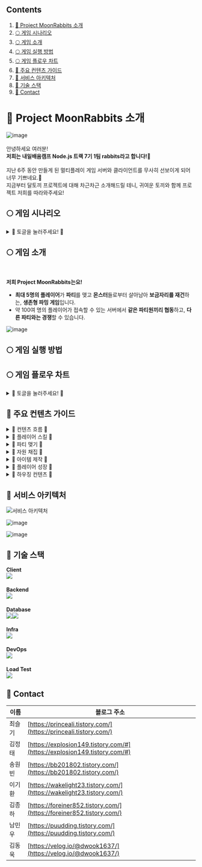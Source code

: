 ## Contents
1. [🐰 Project MoonRabbits 소개](#-project-moonrabbits-소개)
2. [🌕 게임 시나리오](#-게임-시나리오)
3. [🌕 게임 소개](#-게임-소개)
4. [🌕 게임 실행 방법](#-게임-실행-방법)
5. [🌕 게임 플로우 차트](#-게임-플로우-차트)
6. [🐰 주요 컨텐츠 가이드](#-주요-컨텐츠-가이드)
7. [🐰 서비스 아키텍처](#-서비스-아키텍처)
8. [🐰 기술 스택](#-기술-스택)
9. [🐰 Contact](#-contact)


# 🐰 Project MoonRabbits 소개
![image](https://github.com/user-attachments/assets/0f1b534d-797d-4410-80a0-561ef2cb2caa)<br>
<br>안녕하세요 여러분!<br>
**저희는 내일배움캠프 Node.js 트랙 7기 1팀 rabbits라고 합니다!🐇<br><br>**
지난 6주 동안 만들게 된 멀티플레이 게임 서버와 클라이언트를 무사히 선보이게 되어 너무 기쁘네요.🤗<br>
지금부터 달토끼 프로젝트에 대해 차근차근 소개해드릴 테니, 귀여운 토끼와 함께 프로젝트 저희를 따라와주세요!<br>

## 🌕 게임 시나리오
<details><summary>🥕 토글을 눌러주세요! 🥕
</summary>
<br>

**유난히 보름달이 빛나던 어느 먼 옛날, 평화롭던 지구에 외계인이 쳐들어오기 시작했다!**

<br>산과 들판은 외계인들에 의해 오염되기 시작했고 곳곳에 던전이 생겨났다.<br>
깊은 산속 골짜기에 위치한 **달토끼 마을**은 그나마 안전해서 사람들이 모여 살고 있었는데…,<br>
마을의 나루터에서 배를 타고 나가는 순간 외계인이 습격하기 때문에 안심은 금물이었다.<br><br>

외계인들에 의해 오염된 땅이 **달토끼 마을**을 조금씩 침범하는 상황.<br>
그리하여 어른들은 말했다.<br><br>

**"마을 밖은 위험해!"**

설마 우리는 죽을 때까지 마을 안에만 갇혀 살아야만 하는 걸까? <br>
**아니, 우리들이 힘을 합친다면 흉흉해진 이 세계에서도 살아남을 수 있다!**

몬스터들에게 빼앗긴 마을 땅을 되찾는다면, 허물어진 보금자리를 재건할 수 있을 터.<br><br>

지금 바로 파티를 모아서 위기에 빠진 달토끼 마을을 재건해보자!

<br>
</details>

## 🌕 게임 소개
<br>

**저희 Project MoonRabbits는요!**
- **최대 5명의 플레이어**가 **파티**를 맺고 **몬스터**들로부터 살아남아 **보금자리를 재건**하는, **생존형 파밍 게임**입니다.
- 약 100여 명의 플레이어가 접속할 수 있는 서버에서 **같은 파티원끼리 협동**하고, **다른 파티와는 경쟁**할 수 있습니다.

![image](https://github.com/user-attachments/assets/de935e51-bcd6-4c56-9c23-05b2daaf17ea)
<br>
## 🌕 게임 실행 방법

## 🌕 게임 플로우 차트
<details><summary>🥕 토글을 눌러주세요! 🥕
</summary>
<br>

![image](https://github.com/user-attachments/assets/fd3f37e7-b14a-456e-bbc1-ae19f8ac941d)<br>
<br>Project MoonRabbits는 크게 두 가지 흐름으로 살펴볼 수 있습니다.<br>
<br>바로 **공간**과 **시간**입니다.<br><br>
![image](https://github.com/user-attachments/assets/4ad25e30-56ab-4055-9383-b34793294dcf)<br>
<br>게임에 접속하시면 마을에 태어난 플레이어를 만날 수 있으실 겁니다.<br>

<br>마을에선 채팅과 감정표현을 통해 다른 플레이어들과 소통할 수 있고 파티도 맺을 수 있습니다!<br>

<br>어떤 컨텐츠가 있을지에 대한 호기심은 게이트나 빠른 이동을 통해 마을 밖, 섹터로 나아가게 만들어주죠.<br><br>
![image](https://github.com/user-attachments/assets/67b20eff-8844-4e81-94b3-dc72187a2b09)

<br>섹터에서 몬스터도 만나보고, 파티원들과 협동하며 자원을 채취하고 나면 주머니와 레벨이 두둑해지실 겁니다.<br>
그렇다면 이제 무엇을 할 수 있을까요?<br>

<br>바로 아이템을 제작하고 나만의 보금자리를 꾸미는 겁니다.<br>

<br>그러기 위해선 평화로운 마을로 돌아가 모루에 망치도 두드려보고 보금자리로 이동해서 가구도 제작해야겠죠?<br>

**<br>마을에서 섹터로,<br>
섹터에서 마을로.<br>**

<br>자연스럽게 순환하는 게임을 만들고자 했습니다.😁<br>

</details>

## 🐰 주요 컨텐츠 가이드
<details><summary>🥕 컨텐츠 흐름 🥕
</summary>
  
- 섹터를 탐험하며 자원을 채취할 수 있습니다.
- 섹터를 순회하는 몬스터들을 피해야합니다.
  - 몬스터와 접촉 시 체력이 한 칸 감소하고, 체력 전부 소진 시 10초 동안 탈진 상태에 빠집니다.
  - 탈진 상태에서 체력을 회복하지 못한다면 마을로 강제 귀환됩니다.
- 파티를 맺어 서로를 보조하거나 지원할 수 있습니다.
  - 탈진 상태인 파티원을 구조할 수 있습니다.
  - 몬스터를 대신 유인하거나, 파티원에게 접근하는 몬스터나 플레이어 등을 기절시킬 수 있습니다.
- 다른 파티 또는 개인 유저들을 방해하며 자원을 독차지할 수 있습니다.

![image](https://github.com/user-attachments/assets/fede3205-563a-439a-9009-aaf4d58bc5ff)
![image](https://github.com/user-attachments/assets/3ea694cd-4e2f-4460-84e3-f12cc175bc6f)

<br>
</details>

<details><summary>🥕 플레이어 스킬 🥕
</summary>
  
**귀환**
- T를 눌러 시전히고, 5초 간 방해받지 않거나 움직이지 않으면 마을로 귀환합니다

<br>

![image](https://github.com/user-attachments/assets/37054a16-53be-4687-9e01-b6c6a6f8606b)

**기절 폭탄**
- Q를 누르면 커서 위치로 기절 폭탄을 던집니다.
- 폭탄은 지면에 닿은 뒤 1초 뒤에 폭발하며, 지면에 닿지 못 한 채 5초가 지난 폭탄은 자연 소멸합니다.
- 재사용 대기 시간은 5초입니다.
- 폭발 범위에 닿은 다른 플레이어와 몬스터들 모두를 3초 간 기절시킵니다.
  - 플레이어들의 특정 행동을 강제로 취소시킬 수 있습니다.
- 시전자 본인과 시전자의 파티원에겐 영향이 없습니다.

<br>

![image](https://github.com/user-attachments/assets/d3326352-550d-4fa0-9499-d6cafc75a2f0)

**덫**
- E를 누르면 시전자의 발 밑에 덫을 설치합니다.
- 한 플레이어 당 최대 2개의 덫을 설치할 수 있으며, 발동되지 않고 20초가 지난 덫은 자연 소멸합니다.
- 재사용 대기시간은 5초입니다.
- 플레이어를 충돌 감지한 덫은 폭발하고 대상 플레이어를 5초 간 기절시킵니다.
  - 플레이어들의 특정 행동을 강제로 취소시킬 수 있습니다.
- 시전자 본인과 시전자의 파티원, 몬스터를 대상으론 발동하지 않습니다.

<br>

![image](https://github.com/user-attachments/assets/d9e5b50e-7d31-4fef-8de7-80a216488d89)

<br>
</details>

<details><summary>🥕 파티 맺기 🥕
</summary>
<br>

**파티창 주요 기능**
- 파티를 생성할 수 있습니다.
- 닉네임을 통해 파티에 초대할 수 있습니다.
- 파티 탈퇴 및 해체와 방출이 가능합니다.
- 파티 목록 조회가 가능합니다.(최대 100개)

<br>

![image](https://github.com/user-attachments/assets/aed19e7f-f17e-4bb7-ac55-8186f62f88fc)

<br>

**파티원 정보창 주요 기능**
- 다른 섹터에 있어도 파티원의 현재 정보를 알 수 있습니다.

<br>

![image](https://github.com/user-attachments/assets/5ee835cd-ce16-4dc1-ae4c-a5e9f630775f)

<br>

**파티를 통한 협동**
- 같은 파티원의 덫은 밟히지 않습니다.
- 같은 파티에 소속되지 않은 플레이어만 덫을 통해 기절합니다.

<br>

![image](https://github.com/user-attachments/assets/8fc5ab9f-0b3f-4130-9843-57bddf6aaaef)

<br>

- 같은 파티원의 기절 폭탄에 기절하지 않습니다.
- 같은 파티에 소속되지 않은 플레이어만 기절 폭탄을 통해 기절합니다.

<br>

![image](https://github.com/user-attachments/assets/b704e880-ba28-4389-a01e-7fc6a690dd32)
![image](https://github.com/user-attachments/assets/153f66bf-3253-436b-84df-05eaaedc2d86)
![image](https://github.com/user-attachments/assets/094b91ac-7870-43ee-afe0-cb10629b7f6f)

<br>
</details>

<details><summary>🥕 자원 채집 🥕
</summary>
<br>
  
  **나무**
- 도끼를 장착하고 자원을 획득 할 수 있습니다.
- 원의 흰 부분을 가리킬 때 다시 상호작용 하여 성공하면 자원을 얻습니다.
- 지역에 따라서 나뭇가지, 평범한 나무 판자, 단단한 나무 판자 등을 얻을 수 있습니다.

<br>

![image](https://github.com/user-attachments/assets/52bf3057-1dff-441f-b9b7-4b298bdde747)

<br>

**돌(광석류)**
- 곡괭이를 장착하고 자원을 획득 할 수 있습니다.
- 원의 흰 부분을 가리킬 때 다시 상호작용 하여 성공하면 자원을 얻습니다.
- 지역에 따라서 구리, 철, 금, 다이아몬드, 돌, 대리석 등을 얻을 수 있습니다.

<br>

![image](https://github.com/user-attachments/assets/d2d49e76-13ec-4e7b-8c13-17178b07a0e6)

<br>

**팁**
- 폭탄을 잘 활용하면 쉽게 몬스터를 기절 시킬 수 있습니다.
- 흰 부분이 너무 멀면 이동으로 취소하고 다시 상호작용을 하는 것이 더 빠를 수도 있습니다.
- 흰 부분의 시작 점에 맞추기보다는 끝나기 전에 누르는 것이 1~2프레임을 더 확보할  수 있다.

<br>

![image](https://github.com/user-attachments/assets/7ce2e063-1c67-4c8e-81f5-bfa29a9c165d)

<br>
</details>

<details><summary>🥕 아이템 제작 🥕
</summary>
<br>

**아이템 제작 기능**
- 제작 UI (단축키:C)에서 확인 가능
- 제작 수량을 선택할 수 있고 제작 수량에 따라 현재 소지한 재료와 필요한 재료를 보여준다.
- 제작 버튼을 누르면 인벤토리에서 재료가 소모되고 제작이 시작된다.
- 제작이 완료되면 인벤토리에 제작된 아이템이 추가된다.
- 제작 중간에 UI를 닫거나 다른 작업을 해도 제작은 진행된다.
- 제작 중간에 비정상 종료 등으로 제작 완료를 못하면 소모한 재료가 복구된다.

<br>

![image](https://github.com/user-attachments/assets/552184c9-cac5-485c-abea-8dc54de8b8a7)

<br>

<br>

![image](https://github.com/user-attachments/assets/5e0c85e8-e05d-46b7-911f-89f47de85f3f)

<br>
</details>

<details><summary>🥕 플레이어 성장 🥕
</summary>
<br>

**레벨 시스템**
- 자원 채집을 통해 경험치를 쌓을 수 있습니다.
- 매 레벨 당 일정량의 경험치를 획득하면 다음 레벨로 성장합니다.
- 레벨업 시 3 포인트를 얻고, 포인트를 투자해 원하는 능력치를 강화할 수 있습니다.

**능력치 시스템**
- 플레이어가 성장시킬 수 있는 능력치엔 스태미나, 숙련도, 이동속도가 있습니다.
- 스태미나는 달리기 시 소모되는 게이지로, 능력치에 비례해 최대 게이지가 상승합니다.
- 숙련도는 자원 채집에 대한 성공 판정 범위를 증가시킵니다.
  - 성공 판정 범위란 자원 채집 시 활성화되는 원의 흰 부분을 뜻합니다.
- 이동속도는 플레이어의 기본 이동속도를 증가시킵니다.

<br>

![image](https://github.com/user-attachments/assets/ae979af8-6c0e-473c-86f8-e0bca2c4edbc)
![image](https://github.com/user-attachments/assets/dc1f40e8-7d82-4ddb-adf8-1cb0c594f18e)

<br>
</details>

<details><summary>🥕 하우징 컨텐츠 🥕
</summary>
<br>

**가구 배치**
- 화면 하단의 UI에서 아이템을 선택해 배치 모드를 시작할 수 있습니다.
- 클릭 시 아이템의 미리보기 형태로 나타나며, Q 와 E 를 입력해 원하는 각도로 아이템을 회전시킬 수 있습니다.
- 한 칸에는 하나의 같은 종류 아이템만 배치할 수 있습니다
    - 다른 아이템이 배치된 위치에 추가로 배치하려는 경우, 미리보기가 빨간색으로 변하며 ‘배치할 수 없는 상태’ 임을 알립니다.
    - 다른 종류의 아이템이면 같은 위치에 배치가 가능합니다.
- 모든 배치가 완료되었다면 ESC 를 입력해 배치 모드를 종료할 수 있습니다.

<br>

![image](https://github.com/user-attachments/assets/00627030-cb6d-4883-94cb-a09d721ef122)

<br>


**가구 제거**
- 화면의 UI 중 우측 하단의 ‘쓰레기통’ 버튼을 클릭 해 제거 모드를 시작할 수 있습니다.
- 아이템이 배치되어 있는 곳에 클릭을 하게 되면, 해당 위치의 아이템은 제거됩니다.
- 아이템이 배치되지 않은 곳은 선택할 수 없습니다.
- 모든 제거가 완료되었다면 ESC 를 입력해 제거 모드를 종료할 수 있습니다.

<br>

![image](https://github.com/user-attachments/assets/9d4b120f-e5ac-48be-8c0b-3b7414115b99)
![image](https://github.com/user-attachments/assets/75b0aa1b-da92-47d9-96f2-54e6ab47e63e)

<br>

**카메라 이동**
- 배치 모드가 시작되지 않았거나, 종료된 ‘일반 모드’ 에서는 카메라를 자유롭게 움직이며 나만의 집을 구경할 수 있습니다.
- 조작키는 다음과 같습니다.
    - 카메라 이동 : W / A / S / D
    - 확대/축소 :  마우스 스크롤
    - 시점 이동 : 마우스 우클릭 홀드 + 드래그

<br>

![image](https://github.com/user-attachments/assets/db64872b-ab6b-4c0e-b454-374532a9bcd4)
![image](https://github.com/user-attachments/assets/85f47156-569b-4df3-b380-0bf764fe5e94)

<br>

**스크린샷 저장**
- 마음에 드는 아이템이나, 눈으로만 보기 아까운 광경들은 사진으로 남겨 저장할 수 있습니다
- 화면 우측 상단의 ‘**사진**’ 버튼을 눌러 현재 화면 시점을 저장합니다.
- 저장된 사진은 **‘바탕화면/ScreenShots/”ProjectMR_Screenshot_{날짜}”’** 의 이름으로 저장됩니다.

<br>

![image](https://github.com/user-attachments/assets/490fdd6c-b0f4-4ab9-af27-2e5cdbf5b0d6)
![image](https://github.com/user-attachments/assets/800931c2-f2e7-42f5-aab5-6285a82d594c)

<br>

**배치 저장**

<br>
</details>

## 🐰 서비스 아키텍처

![서비스 아키텍처](https://github.com/user-attachments/assets/b3a82d03-3e27-4be5-b53b-b0657c6f880e)

![image](https://github.com/user-attachments/assets/410f2678-848c-4868-8e72-b02c9d07f431)

![image](https://github.com/user-attachments/assets/e3833e98-a720-4d0f-b9e9-9e42443080b8)


## 🐰 기술 스택
**Client<br>**
<img src="https://img.shields.io/badge/unity-%23000000.svg?&style=for-the-badge&logo=unity&logoColor=white" />
**<br><br>Backend<br>**
<img src="https://img.shields.io/badge/node.js-%23339933.svg?&style=for-the-badge&logo=node.js&logoColor=white" />
**<br><br>Database<br>**
<img src="https://img.shields.io/badge/mysql-%234479A1.svg?&style=for-the-badge&logo=mysql&logoColor=white" /><img src="https://img.shields.io/badge/redis-%23DC382D.svg?&style=for-the-badge&logo=redis&logoColor=white" />
**<br><br>Infra<br>**
<img src="https://img.shields.io/badge/amazon%20aws-%23232F3E.svg?&style=for-the-badge&logo=amazon%20aws&logoColor=white" />
**<br><br>DevOps<br>**
<img src="https://img.shields.io/badge/docker-%232496ED.svg?&style=for-the-badge&logo=docker&logoColor=white" />
**<br><br>Load Test<br>**
<img src="https://img.shields.io/badge/apache%20jmeter-%23D22128.svg?&style=for-the-badge&logo=apache%20jmeter&logoColor=white" />

## 🐰 Contact

| 이름  | 블로그 주소                                                                   |
| --- | ------------------------------------------------------------------------ |
| 최슬기 | [https://princeali.tistory.com/](https://princeali.tistory.com/)         |
| 김정태 | [https://explosion149.tistory.com/#](https://explosion149.tistory.com/#) |
| 송원빈 | [https://bb201802.tistory.com/](https://bb201802.tistory.com/)           |
| 이기환 | [https://wakelight23.tistory.com/](https://wakelight23.tistory.com/)     |
| 김종하 | [https://foreiner852.tistory.com/](https://foreiner852.tistory.com/)     |
| 남민우 | [https://puudding.tistory.com/](https://puudding.tistory.com/)           |
| 김동욱 | [https://velog.io/@dwook1637/](https://velog.io/@dwook1637/)             |
